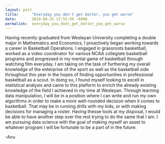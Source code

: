 ```yaml
---
layout: post
title:      "Everyday you don't get better, you get worse"
date:       2019-08-25 17:55:56 -0400
permalink:  everyday_you_dont_get_better_you_get_worse
---
```



Having recently graduated from Wesleyan University completing a double major in Mathematics and Economics, I proactively began working towards a career in Basketball Operations. I engaged in grassroots basketball, worked as a video coordinator for various NCAA collegiate basketball programs and progressed in my mental game of basketball through watching film everyday. I am taking on the task of furthering my overall knowledge of the enterprise of the sport as well as the basketball side throughout this year in the hopes of finding opportunities in professional basketball as a scout. In doing so, I found myself looking to excell in statistical analysis and came to this platform to enrich the already existing knowledge of the field I achieved in my time at Wesleyan. Through learning data manipulation, I will be in a position where I can write and run my own algorithms in order to make a more well-rounded decision when it comes to basketball. That may be in running drills with my kids, or with making decisions for managing a roster. Having thesse tools at my disposal, I would be able to have another step over the rest trying to do the same that I am. I am pursuing data science with the goal of making myself an asset to whatever program I will be fortunate to be a part of in the future.

-Anu
